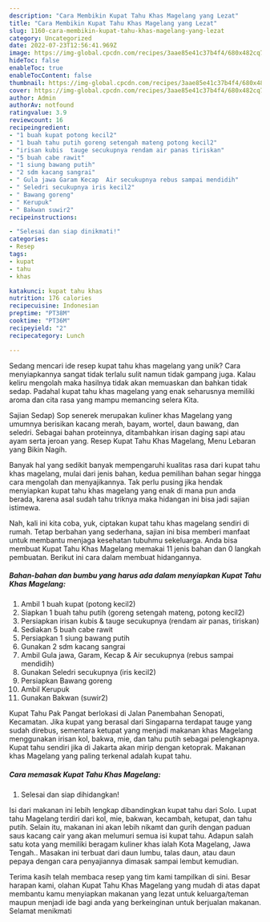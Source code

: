 ```yaml
---
description: "Cara Membikin Kupat Tahu Khas Magelang yang Lezat"
title: "Cara Membikin Kupat Tahu Khas Magelang yang Lezat"
slug: 1160-cara-membikin-kupat-tahu-khas-magelang-yang-lezat
category: Uncategorized
date: 2022-07-23T12:56:41.969Z
image: https://img-global.cpcdn.com/recipes/3aae85e41c37b4f4/680x482cq70/kupat-tahu-khas-magelang-foto-resep-utama.jpg
hideToc: false
enableToc: true
enableTocContent: false
thumbnail: https://img-global.cpcdn.com/recipes/3aae85e41c37b4f4/680x482cq70/kupat-tahu-khas-magelang-foto-resep-utama.jpg
cover: https://img-global.cpcdn.com/recipes/3aae85e41c37b4f4/680x482cq70/kupat-tahu-khas-magelang-foto-resep-utama.jpg
author: Admin
authorAv: notfound
ratingvalue: 3.9
reviewcount: 16
recipeingredient:
- "1 buah kupat potong kecil2"
- "1 buah tahu putih goreng setengah mateng potong kecil2"
- "irisan kubis  tauge secukupnya rendam air panas tiriskan"
- "5 buah cabe rawit"
- "1 siung bawang putih"
- "2 sdm kacang sangrai"
- " Gula jawa Garam Kecap  Air secukupnya rebus sampai mendidih"
- " Seledri secukupnya iris kecil2"
- " Bawang goreng"
- " Kerupuk"
- " Bakwan suwir2"
recipeinstructions:

- "Selesai dan siap dinikmati!"
categories:
- Resep
tags:
- kupat
- tahu
- khas

katakunci: kupat tahu khas 
nutrition: 176 calories
recipecuisine: Indonesian
preptime: "PT38M"
cooktime: "PT36M"
recipeyield: "2"
recipecategory: Lunch

---
```





Sedang mencari ide resep kupat tahu khas magelang yang unik? Cara menyiapkannya sangat tidak terlalu sulit namun tidak gampang juga. Kalau keliru mengolah maka hasilnya tidak akan memuaskan dan bahkan tidak sedap. Padahal kupat tahu khas magelang yang enak seharusnya memiliki aroma dan cita rasa yang mampu memancing selera Kita.





Sajian Sedap) Sop senerek merupakan kuliner khas Magelang yang umumnya berisikan kacang merah, bayam, wortel, daun bawang, dan seledri. Sebagai bahan proteinnya, ditambahkan irisan daging sapi atau ayam serta jeroan yang. Resep Kupat Tahu Khas Magelang, Menu Lebaran yang Bikin Nagih.

Banyak hal yang sedikit banyak mempengaruhi kualitas rasa dari kupat tahu khas magelang, mulai dari jenis bahan, kedua pemilihan bahan segar hingga cara mengolah dan menyajikannya. Tak perlu pusing jika hendak menyiapkan kupat tahu khas magelang yang enak di mana pun anda berada, karena asal sudah tahu triknya maka hidangan ini bisa jadi sajian istimewa.






Nah, kali ini kita coba, yuk, ciptakan kupat tahu khas magelang sendiri di rumah. Tetap berbahan yang sederhana, sajian ini bisa memberi manfaat untuk membantu menjaga kesehatan tubuhmu sekeluarga. Anda bisa membuat Kupat Tahu Khas Magelang memakai 11 jenis bahan dan 0 langkah pembuatan. Berikut ini cara dalam membuat hidangannya.

<!--inarticleads1-->

##### Bahan-bahan dan bumbu yang harus ada dalam menyiapkan Kupat Tahu Khas Magelang:

1. Ambil 1 buah kupat (potong kecil2)
1. Siapkan 1 buah tahu putih (goreng setengah mateng, potong kecil2)
1. Persiapkan irisan kubis &amp; tauge secukupnya (rendam air panas, tiriskan)
1. Sediakan 5 buah cabe rawit
1. Persiapkan 1 siung bawang putih
1. Gunakan 2 sdm kacang sangrai
1. Ambil  Gula jawa, Garam, Kecap &amp; Air secukupnya (rebus sampai mendidih)
1. Gunakan  Seledri secukupnya (iris kecil2)
1. Persiapkan  Bawang goreng
1. Ambil  Kerupuk
1. Gunakan  Bakwan (suwir2)


Kupat Tahu Pak Pangat berlokasi di Jalan Panembahan Senopati, Kecamatan. Jika kupat yang berasal dari Singaparna terdapat tauge yang sudah direbus, sementara ketupat yang menjadi makanan khas Magelang menggunakan irisan kol, bakwa, mie, dan tahu putih sebagai pelengkapnya. Kupat tahu sendiri jika di Jakarta akan mirip dengan ketoprak. Makanan khas Magelang yang paling terkenal adalah kupat tahu. 

<!--inarticleads2-->

##### Cara memasak Kupat Tahu Khas Magelang:


1. Selesai dan siap dihidangkan!

Isi dari makanan ini lebih lengkap dibandingkan kupat tahu dari Solo. Lupat tahu Magelang terdiri dari kol, mie, bakwan, kecambah, ketupat, dan tahu putih. Selain itu, makanan ini akan lebih nikamt dan gurih dengan paduan saus kacang cair yang akan melumuri semua isi kupat tahu. Adapun salah satu kota yang memiliki beragam kuliner khas ialah Kota Magelang, Jawa Tengah.. Masakan ini terbuat dari daun lumbu, talas daun, atau daun pepaya dengan cara penyajiannya dimasak sampai lembut kemudian. 

Terima kasih telah membaca resep yang tim kami tampilkan di sini. Besar harapan kami, olahan Kupat Tahu Khas Magelang yang mudah di atas dapat membantu kamu menyiapkan makanan yang lezat untuk keluarga/teman maupun menjadi ide bagi anda yang berkeinginan untuk berjualan makanan. Selamat menikmati
